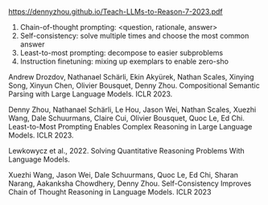 

https://dennyzhou.github.io/Teach-LLMs-to-Reason-7-2023.pdf

1. Chain-of-thought prompting: <question, rationale, answer>
2. Self-consistency: solve multiple times and choose the most common answer
3. Least-to-most prompting: decompose to easier subproblems
4. Instruction finetuning: mixing up exemplars to enable zero-sho

Andrew Drozdov, Nathanael Schärli, Ekin Akyürek, Nathan Scales, Xinying Song, Xinyun Chen, Olivier Bousquet, Denny
Zhou. Compositional Semantic Parsing with Large Language Models. ICLR 2023.

Denny Zhou, Nathanael Schärli, Le Hou, Jason Wei, Nathan Scales, Xuezhi Wang, Dale Schuurmans, Claire Cui, Olivier Bousquet,
Quoc Le, Ed Chi. Least-to-Most Prompting Enables Complex Reasoning in Large Language Models. ICLR 2023.

Lewkowycz et al., 2022. Solving Quantitative Reasoning Problems With Language Models.

Xuezhi Wang, Jason Wei, Dale Schuurmans, Quoc Le, Ed Chi, Sharan Narang, Aakanksha Chowdhery, Denny Zhou.
Self-Consistency Improves Chain of Thought Reasoning in Language Models. ICLR 2023
